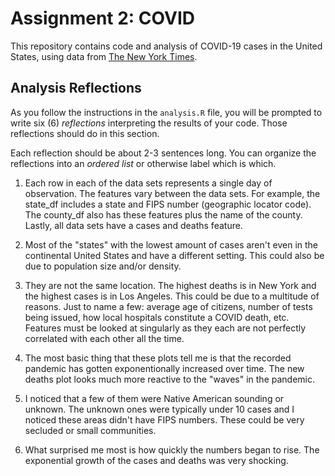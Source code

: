 # Assignment 2: COVID
This repository contains code and analysis of COVID-19 cases in the United States, using data from [The New York Times](https://github.com/nytimes/covid-19-data/).


## Analysis Reflections
As you follow the instructions in the `analysis.R` file, you will be prompted to write six (6) _reflections_ interpreting the results of your code. Those reflections should do in this section.

Each reflection should be about 2-3 sentences long. You can organize the reflections into an _ordered list_ or otherwise label which is which.

1. Each row in each of the data sets represents a single day of observation. The features vary between the data sets. For example, the state_df includes a state and FIPS number (geographic locator code). The county_df also has these features plus the name of the county. Lastly, all data sets have a cases and deaths feature. 

2. Most of the "states" with the lowest amount of cases aren't even in the continental United States and have a different setting. This could also be due to population size and/or density.

3. They are not the same location. The highest deaths is in New York and the highest cases is in Los Angeles. This could be due to a multitude of reasons. Just to name a few: average age of citizens, number of tests being issued, how local hospitals constitute a COVID death, etc. Features must be looked at singularly as they each are not perfectly correlated with each other all the time.

4. The most basic thing that these plots tell me is that the recorded pandemic has gotten exponentionally increased over time. The new deaths plot looks much more reactive to the "waves" in the pandemic.

5. I noticed that a few of them were Native American sounding or unknown. The unknown ones were typically under 10 cases and I noticed these areas didn't have FIPS numbers. These could be very secluded or small communities.

6. What surprised me most is how quickly the numbers began to rise. The exponential growth of the cases and deaths was very shocking.
